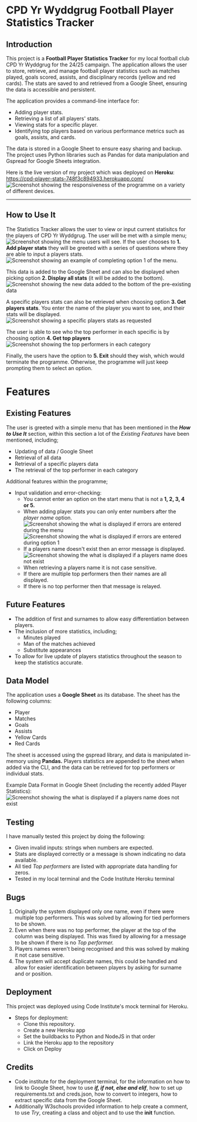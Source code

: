 # CPD Yr Wyddgrug Football Player Statistics Tracker

## Introduction

This project is a **Football Player Statistics Tracker** for my local football club CPD Yr Wyddgrug for the 24/25 campaign. 
The application allows the user to store, retrieve, and manage football player statistics such as matches played, goals scored, assists, and disciplinary records (yellow and red cards). The stats are saved to and retrieved from a Google Sheet, ensuring the data is accessible and persistent.

The application provides a command-line interface for:
- Adding player stats.
- Retrieving a list of all players' stats.
- Viewing stats for a specific player.
- Identifying top players based on various performance metrics such as goals, assists, and cards.

The data is stored in a Google Sheet to ensure easy sharing and backup. The project uses Python libraries such as Pandas for data manipulation and Gspread for Google Sheets integration.

Here is the live version of my project which was deployed on **Heroku**: https://cpd-player-stats-748f3c894933.herokuapp.com/
![Screenshot showing the responsiveness of the programme on a variety of different devices.](assets/screenshots/image1.png)

---

## How to Use It

The Statistics Tracker allows the user to view or input current statisitcs for the players of CPD Yr Wyddgrug. The user will be met with a simple menu;
![Screenshot showing the menu users will see.](assets/screenshots/image2.png)
If the user chooses to **1. Add player stats** they will be greeted with a series of questions where they are able to input a players stats.
![Screenshot showing an example of completing option 1 of the menu.](assets/screenshots/image3.png)

This data is added to the Google Sheet and can also be displayed when picking option **2. Display all stats** (it will be added to the bottom).
![Screenshot showing the new data added to the bottom of the pre-existing data](assets/screenshots/image4.png)

A specific players stats can also be retrieved when choosing option **3. Get players stats**.
You enter the name of the player you want to see, and their stats will be displayed.
![Screenshot showing a specific players stats as requested](assets/screenshots/image5.png)

The user is able to see who the top performer in each specific is by choosing option **4. Get top players** 
![Screenshot showing the top performers in each category](assets/screenshots/image6.png)

Finally, the users have the option to **5. Exit** should they wish, which would terminate the programme. Otherwise, the programme will just keep prompting them to select an option. 

# Features

## Existing Features
The user is greeted with a simple menu that has been mentioned in the ***How to Use It*** section, within this section a lot of the *Existing Features* have been mentioned, including;
- Updating of data / Google Sheet 
- Retrieval of all data
- Retrieval of a specific players data
- The retrieval of the top performer in each category


Additional features within the programme; 
- Input validation and error-checking:
    - You cannot enter an option on the start menu that is not a **1, 2, 3, 4 or 5.**
    - When adding player stats you can only enter numbers after the *player name* option.
    ![Screenshot showing the what is displayed if errors are entered during the menu](assets/screenshots/image7.png)
    ![Screenshot showing the what is displayed if errors are entered during option 1](assets/screenshots/image8.png)
    - If a players name doesn't exist then an error message is displayed.
    ![Screenshot showing the what is displayed if a players name does not exist](assets/screenshots/image9.png)
    - When retrieving a players name it is not case sensitive.
    - If there are multiple top performers then their names are all displayed. 
    - If there is no top performer then that message is relayed.

## Future Features 
- The addition of first and surnames to allow easy differentiation between players. 
- The inclusion of more statistics, including;
    - Minutes played 
    - Man of the matches achieved
    - Substitute appearances 
- To allow for live update of players statistics throughout the season to keep the statistics accurate. 

## Data Model
The application uses a **Google Sheet** as its database. The sheet has the following columns:
- Player
- Matches
- Goals
- Assists
- Yellow Cards 
- Red Cards

The sheet is accessed using the gspread library, and data is manipulated in-memory using **Pandas.**
Players statistics are appended to the sheet when added via the CLI, and the data can be retrieved for top performers or individual stats. 

Example Data Format in Google Sheet (including the recently added Player Statistics):
![Screenshot showing the what is displayed if a players name does not exist](assets/screenshots/image10.png)

## Testing
I have manually tested this project by doing the following: 
- Given invalid inputs: strings when numbers are expected.
- Stats are displayed correctly or a message is shown indicating no data available.
- All tied *Top performers* are listed with appropriate data handling for zeros.
- Tested in my local terminal and the Code Institute Heroku terminal

## Bugs
1. Originally the system displayed only one name, even if there were multiple top performers. This was solved by allowing for tied performers to be shown. 
2. Even when there was no top performer, the player at the top of the column was being displayed. This was fixed by allowing for a message to be shown if there is no *Top performer.*
3. Players names weren't being recognised and this was solved by making it not case sensitive. 
4. The system will accept duplicate names, this could be handled and allow for easier identification between players by asking for surname and or position. 

## Deployment 
This project was deployed using Code Institute's mock terminal for Heroku. 

- Steps for deployment:
    - Clone this repository. 
    - Create a new Heroku app
    - Set the buildbacks to Python and NodeJS in that order
    - Link the Heroku app to the repository 
    - Click on Deploy

## Credits 
- Code institute for the deployment terminal, for the information on how to link to Google Sheet, how to use ***if, if not, else and elif***, how to set up requirements.txt and creds.json, how to convert to integers, how to extract specific data from the Google Sheet. 
- Additionally W3schools provided information to help create a comment, to use *Try*, creating a class and object and to use the __init__ function. 
